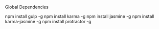 Global Dependencies

npm install gulp -g
npm install karma -g
npm install jasmine -g
npm install karma-jasmine -g
npm install protractor -g
